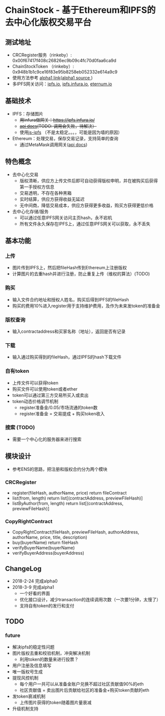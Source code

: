 # ChainStock - 基于Ethereum和IPFS的去中心化版权交易平台

## 测试地址
- CRCRegister服务（rinkeby）: 0x00f67417f408c26826ec9b09c4fc70d0faa6ca9d
- ChainStockToken （rinkeby）: 0x948b1b1c9ce16f83e95b8258eb052332e614a9c9
- 使用方法参考 [alpha1 link](https://chainstockorg.github.io/)([alpha1 source ](https://github.com/phxwang/chainstock/blob/master/docs/alpha1.html))
- 多IPFS网关访问：[ipfs.io](https://ipfs.io/ipns/ipfs.chainstock.org/), [ipfs.infura.io](https://ipfs.infura.io/ipns/ipfs.chainstock.org/), [eternum.io](https://www.eternum.io/ipns/ipfs.chainstock.org/)

## 基础技术
* IPFS：存储图片
  * ~~用infura做网关：https://ipfs.infura.io/~~
  * ~~[api docs](https://github.com/ipfs/js-ipfs-api)(TODO: 调用会失败，待解决）~~
  * 使用[js-ipfs](https://github.com/ipfs/js-ipfs) （不是太稳定。。。，可能是因为墙的原因）
* Ethereum：处理交易，保存交易记录，支持简单的查询
  * 通过MetaMask调用网关([api docs](https://github.com/MetaMask/faq/blob/master/DEVELOPERS.md))
## 特色概念
 - 去中心化交易
   - 版权清晰，供应方上传文件后即可自动获得版权申明，并在被购买后获得第一手授权方信息
   - 交易透明，不存在各种黑箱
   - 实时结算，供应方获得收益无延迟
   - 无中间商，降低交易成本，供应方获得更多收益，购买方获得更低价格
 - 去中心化存储/服务
   - 可以通过任意IPFS网关访问主页hash，永不宕机
   - 所有文件永久保存在IPFS上，通过任意IPFS网关可以获取，永不丢失
  
## 基本功能
### 上传
* 图片传到IPFS上，然后把fileHash传到Ethereum上注册版权
* 计算图片的去重hash并进行注册，防止重复上传（维权的算法）(TODO)
### 购买
* 输入文件合约地址和授权人姓名，购买后得到IPFS的fileHash
* 购买的费用10%进入register用于支持维护费用，及作为未来发token的准备金
### 版权查询
* 输入contractaddress和买家名称（地址），返回是否有记录
### 下载
* 输入通过购买得到的fileHash，通过IPFS的hash下载文件
### 自有token 
* 上传文件可以获得token
* 购买文件可以使用token或者ether
* token可以通过第三方交易所买入或卖出
* token动态价格调节机制
  - register准备金/0.05/市场流通的token数
  - register准备金 = 交易提成 + 购买token收入
### 搜索 (TODO)
* 需要一个中心化的服务器来进行搜索

## 模块设计
* 参考ENS的思路，把注册和版权合约分为两个模块
### CRCRegister 
* register(fileHash, authorName, price) return fileContract
* list(from, length) return list[(contractAddress, previewFileHash)]
* listByAuthor(from, length) return list[(contractAddress, previewFileHash)]

### CopyRightContract
* CopyRightContract(fileHash, previewFileHash, authorAddress, authorName, price, title, description)
* buy(buyerName) return fileHash
* verifyBuyerName(buyerName)
* verifyBuyerAddress(buyerAddress)


## ChangeLog
- 2018-2-24 完成alpha0
- 2018-3-9 完成alpha1
  - 一个好看的界面
  - 优化接口设计，减少transaction的连续调用次数（一次要1分钟，太慢了）
  - 支持自有token的发行和支付 
  
## TODO

### future
- 解决ipfs的稳定性问题  
- 图片版权去重和校验机制，冲突解决机制
  - 利用token的数量来进行投票？
- 用户注册及信息填写
- 唯一版权号生成
- 提现风控机制
  - 每个用户一共可以从准备金账户兑换不超过社区贡献值90%的eth
  - 社区贡献值 = 卖出图片后贡献给社区的准备金+购买token贡献的eth
- 发token衰减机制
  - 上传图片获得的token随着图片量衰减
- 升级机制支持
